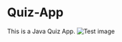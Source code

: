 # Quiz-App
This is a Java Quiz App.
![Test image](https://web.whatsapp.com/53c08f90-290a-4443-9aef-a8febf53eb71)
